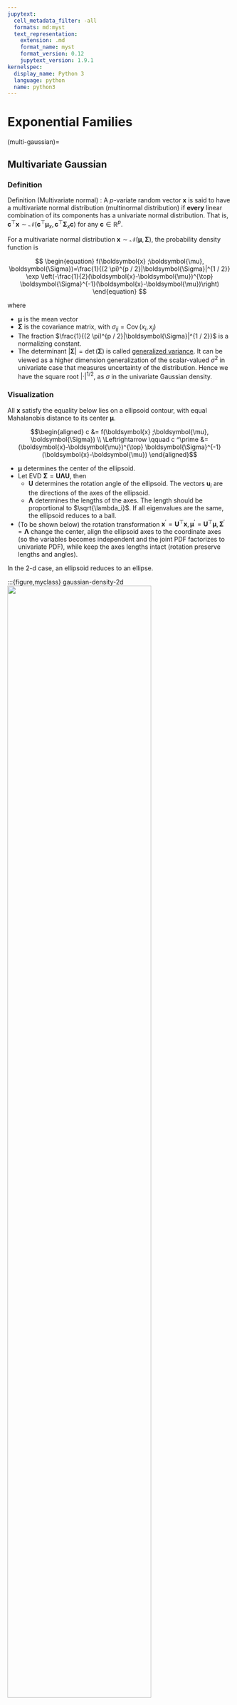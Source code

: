 ```yaml
---
jupytext:
  cell_metadata_filter: -all
  formats: md:myst
  text_representation:
    extension: .md
    format_name: myst
    format_version: 0.12
    jupytext_version: 1.9.1
kernelspec:
  display_name: Python 3
  language: python
  name: python3
---
```


# Exponential Families


(multi-gaussian)=
## Multivariate Gaussian


### Definition

Definition (Multivariate normal)
: A $p$-variate random vector $\boldsymbol{x}$ is said to have a multivariate normal distribution (multinormal distribution) if **every** linear combination of its components has a univariate normal distribution. That is, $\boldsymbol{c} ^{\top} \boldsymbol{x} \sim \mathcal{N} (\boldsymbol{c} ^{\top} \boldsymbol{\mu} _x,  \boldsymbol{c} ^{\top}  \boldsymbol{\Sigma}_x \boldsymbol{c})$ for any $\boldsymbol{c} \in \mathbb{R} ^p$.

For a multivariate normal distribution $\boldsymbol{x} \sim \mathcal{N}(\boldsymbol{\mu} , \boldsymbol{\Sigma} )$, the probability density function is


$$
\begin{equation}
f(\boldsymbol{x} ;\boldsymbol{\mu}, \boldsymbol{\Sigma})=\frac{1}{(2 \pi)^{p / 2}|\boldsymbol{\Sigma}|^{1 / 2}} \exp \left(-\frac{1}{2}(\boldsymbol{x}-\boldsymbol{\mu})^{\top} \boldsymbol{\Sigma}^{-1}(\boldsymbol{x}-\boldsymbol{\mu})\right)
\end{equation}
$$


where
- $\boldsymbol{\mu}$ is the mean vector
- $\boldsymbol{\Sigma}$ is the covariance matrix, with $\sigma_{ij} = \operatorname{Cov}\left( x_i, x_j \right)$
- The fraction $\frac{1}{(2 \pi)^{p / 2}|\boldsymbol{\Sigma}|^{1 / 2}}$ is a normalizing constant.
- The determinant $\left\vert \boldsymbol{\Sigma}  \right\vert = \operatorname{det}(\boldsymbol{\Sigma})$ is called [generalized variance](covariance-matrix). It can be viewed as a higher dimension generalization of the scalar-valued $\sigma^2$ in univariate case that measures uncertainty of the distribution. Hence we have the square root $\left\vert \cdot \right\vert ^{1/2}$, as $\sigma$ in the univariate Gaussian density.

### Visualization

All $\boldsymbol{x}$ satisfy the equality below lies on a ellipsoid contour, with equal Mahalanobis distance to its center $\boldsymbol{\mu}$.


$$\begin{aligned}
c &= f(\boldsymbol{x} ;\boldsymbol{\mu}, \boldsymbol{\Sigma}) \\
\Leftrightarrow \qquad c ^\prime &= (\boldsymbol{x}-\boldsymbol{\mu})^{\top} \boldsymbol{\Sigma}^{-1}(\boldsymbol{x}-\boldsymbol{\mu})
\end{aligned}$$

- $\boldsymbol{\mu}$ determines the center of the ellipsoid.
- Let EVD $\boldsymbol{\Sigma} = \boldsymbol{U} \boldsymbol{\Lambda} \boldsymbol{U}$, then
  - $\boldsymbol{U}$ determines the rotation angle of the ellipsoid. The vectors $\boldsymbol{u} _i$ are the directions of the axes of the ellipsoid.
  - $\boldsymbol{\Lambda}$ determines the lengths of the axes. The length should be proportional to $\sqrt{\lambda_i}$. If all eigenvalues are the same, the ellipsoid reduces to a ball.
- (To be shown below) the rotation transformation $\boldsymbol{x} ^\prime  = \boldsymbol{U} ^\top \boldsymbol{x}, \boldsymbol{\mu} ^\prime  = \boldsymbol{U} ^\top \boldsymbol{\mu}, \boldsymbol{\Sigma} ^\prime  = \boldsymbol{\Lambda}$ change the center, align the ellipsoid axes to the coordinate axes (so the variables becomes independent and the joint PDF factorizes to univariate PDF), while keep the axes lengths intact (rotation preserve lengths and angles).

In the 2-d case, an ellipsoid reduces to an ellipse.

:::{figure,myclass} gaussian-density-2d
<img src="../imgs/gaussian-density-2d.png" width = "80%" alt=""/>

Bivariate Gaussian density and ellipse
:::

A numerical example to illustrate how $\boldsymbol{\mu}, \boldsymbol{\Lambda} , \boldsymbol{U}$ jointly decide the distribution of $\boldsymbol{x}$, and the effect of rotation transformation (rotation) $\boldsymbol{U} ^{\top} \boldsymbol{x}$


```{code-cell} python
:tags: [hide-input]
import numpy as np, pandas as pd, matplotlib.pyplot as plt
mu = [2,4]
Lam = np.diag([4,1])
U = np.asarray([[1,1], [1,-1]]/np.sqrt(2))
S = U @ Lam @ U.T
n = 10000
np.random.seed(1)
X = np.random.multivariate_normal(mean=mu, cov=S, size=n)
fig, ax = plt.subplots(1,2, figsize=(8,3), dpi=200)
ax[0].scatter(X[:,0], X[:,1], s=0.5)
ax[0].set_ylim(-2, 10)
ax[0].set_xlim(-4, 8)
ax[0].spines.left.set_position('zero')
ax[0].spines.bottom.set_position('zero')
ax[0].spines.right.set_color('none')
ax[0].spines.top.set_color('none')

# print(f'new center: {mu @ U.T}')
X2 = X @ U.T
ax[1].scatter(X2[:,0], X2[:,1], s=0.5)
ax[1].set_ylim(-6, 6)
ax[1].set_xlim(-2, 10)
ax[1].spines.left.set_position('zero')
ax[1].spines.bottom.set_position('zero')
ax[1].spines.right.set_color('none')
ax[1].spines.top.set_color('none')

plt.show()
```


### Properties

- **MGF**: $M_{\boldsymbol{x}}(\boldsymbol{t})=\exp \left(\boldsymbol{t}^{\top} \boldsymbol{\mu}+\frac{1}{2} \boldsymbol{t}^{\top} \boldsymbol{\Sigma} \boldsymbol{t}\right)$.
- **Sum**: if $\boldsymbol{x} \sim \mathcal{N} _p (\boldsymbol{\mu} _1, \boldsymbol{\Sigma} _1)$ and $\boldsymbol{y} \sim \mathcal{N} _p (\boldsymbol{\mu} _2, \boldsymbol{\Sigma} _2)$ are independent, then $\boldsymbol{x} + \boldsymbol{y}  \sim \mathcal{N} _p (\boldsymbol{\mu} _1 + \boldsymbol{\mu} _2, \boldsymbol{\Sigma} _1 + \boldsymbol{\Sigma} _2)$.
- What is the condition for a valid covariance matrix $\boldsymbol{\Sigma}$? Given a positive definite matrix $\boldsymbol{\Sigma}$, then $\boldsymbol{x} \sim \mathcal{N} _p (\boldsymbol{\mu} , \boldsymbol{\Sigma})$ iff there exists a non-singular matrix $\boldsymbol{B}$ and $\boldsymbol{z} \sim \mathcal{N} _p (\boldsymbol{0} , \boldsymbol{I})$ such that $\boldsymbol{x} = \boldsymbol{\mu} + \boldsymbol{B} \boldsymbol{z}$. In this case $\boldsymbol{\Sigma} = \boldsymbol{B} \boldsymbol{B} ^{\top}$.
- **Sub-vectors**: if $\boldsymbol{x} \in \mathcal{N} _{p + q} (\boldsymbol{\mu} , \boldsymbol{\Sigma})$, let $\boldsymbol{x}_1$ be its first $p$ components and $\boldsymbol{x} _2$ be the rest $q$ components, then
  - still normal: $\boldsymbol{x}_{1} \sim \mathcal{N}_{p}\left(\boldsymbol{\mu}_{1}, \boldsymbol{\Sigma}_{11}\right),  \boldsymbol{x}_{2} \sim \mathcal{N}_{q}\left(\boldsymbol{\mu}_{2}, \boldsymbol{\Sigma} _{22}\right)$
  - $\boldsymbol{x} _1$ and $\boldsymbol{x} _2$ are independent iff $\operatorname{Cov}\left( \boldsymbol{x} _1, \boldsymbol{x} _2 \right) = \boldsymbol{\Sigma} _{12} = \boldsymbol{0}_{p \times q}$ (hint for $\Leftarrow$: use definition $f_{12} = f_1 f_2$)
  - $(\boldsymbol{x} _1 - \boldsymbol{\Sigma} _{12} \boldsymbol{\Sigma} _{22} ^{-1} \boldsymbol{x} _2)$ is independent of $\boldsymbol{x} _2$ and is distributed as $\mathcal{N} _p (\boldsymbol{\mu} _1 -  \boldsymbol{\Sigma} _{12} \boldsymbol{\Sigma} _{22} ^{-1} \boldsymbol{\mu} _2, \boldsymbol{\Sigma} _{11}-  \boldsymbol{\Sigma} _{12} \boldsymbol{\Sigma} _{22} ^{-1} \boldsymbol{\Sigma} _{21})$.
  - conditional distribution is normal:

    $$
    \boldsymbol{x}_{1} \mid \boldsymbol{x}_{2} \sim  N_{p}\left(\boldsymbol{\mu}_{1}+\boldsymbol{\Sigma}_{12} \boldsymbol{\Sigma}_{22}^{-1}\left(\boldsymbol{x}_{2}-\boldsymbol{\mu}_{2}\right), \boldsymbol{\Sigma}_{11}-\boldsymbol{\Sigma}_{12} \boldsymbol{\Sigma}_{22}^{-1} \boldsymbol{\Sigma}_{21}\right)
    $$

    Note the variance does not change with $\boldsymbol{x} _2$. In particular,
    - for $p=q=1$,

      $$
      \begin{aligned}
      X_{1} \mid X_{2}=x_{2} \sim & N\left(\mu_{1}+\frac{\sigma_{12}}{\sigma_{22}}\left(x_{2}-\mu_{2}\right), \sigma_{11}-\frac{\sigma_{12}^{2}}{\sigma_{22}}\right) \\
      &=N\left(\mu_{1}+\rho \frac{\sigma_{1}}{\sigma_{2}}\left(x_{2}-\mu_{2}\right), \sigma_{1}^{2}\left(1-\rho^{2}\right)\right)
      \end{aligned}
      $$
    - if $p=1$, then $x_1 = \mu_1 + \boldsymbol{\beta} ^{\top} (\boldsymbol{x} _2 - \boldsymbol{\mu} _2)$, i.e. a 'regression' model, where $\boldsymbol{\beta} ^{\top} = \boldsymbol{\Sigma}_{12} \boldsymbol{\Sigma}_{22}^{-1}$. Let $\boldsymbol{\Omega} = \boldsymbol{\Sigma} ^{-1}$, using block matrix inverse [formula](matrix-inverse), it is easy to show that $\beta_j = - \omega_{1j}/\omega_{11}$.

    :::{figure,myclass} gaussian-marginal-conditional
    <img src="../imgs/gaussian-marginal-conditional.png" width = "80%" alt=""/>

    Marginal Gaussian and conditional Gaussian are also Gaussians [Shi 2021]
    :::
- **Quadratic form**: if $\boldsymbol{x} \sim \mathcal{N} _p (\boldsymbol{\mu} , \boldsymbol{\Sigma})$ and $\boldsymbol{\Sigma}$ is p.d., then $(\boldsymbol{x} - \boldsymbol{\mu} ) ^{\top} \boldsymbol{\Sigma} ^{-1} (\boldsymbol{x} - \boldsymbol{\mu} ) \sim \chi ^2 _p$.
- **Transformation**: If $\boldsymbol{x}$ is $p$-variate normal $\mathcal{N} (\boldsymbol{\mu} , \boldsymbol{\Sigma})$, and $\boldsymbol{y} = \boldsymbol{A} \boldsymbol{x} + \boldsymbol{c}$, where $\boldsymbol{A}$ is a $k \times p$ matrix and $\boldsymbol{c}$ is a $k$-vector of constants, then $\boldsymbol{y}$ is of $k$-variate normal, with mean $\boldsymbol{A} \boldsymbol{\mu} + \boldsymbol{c}$ and variance $\boldsymbol{A} \boldsymbol{\Sigma} \boldsymbol{A} ^{\top}$.
  - If $k=1$, then $\boldsymbol{y} = \boldsymbol{a} ^{\top} \boldsymbol{x} \sim \mathcal{N} ( \boldsymbol{a} ^{\top} \boldsymbol{\mu} , \boldsymbol{a} ^{\top} \boldsymbol{\Sigma} \boldsymbol{a})$
  - if $\boldsymbol{x}$ is standard normal $\mathcal{N}(\boldsymbol{0}, \boldsymbol{I})$, then $\boldsymbol{y} \sim \mathcal{N} (\boldsymbol{c} , \boldsymbol{A} \boldsymbol{A} ^{\top})$
- **Independency** after transformation: for any $m\times p$ matrix $\boldsymbol{A}$ and $n\times p$ matrix $\boldsymbol{B}$,
  - $\boldsymbol{A} \boldsymbol{x}  \perp \boldsymbol{B} \boldsymbol{x} \Leftrightarrow \boldsymbol{A} \boldsymbol{\Sigma} \boldsymbol{B} ^{\top} = \boldsymbol{0}$
    - corollary: $X_i \perp X_j \Leftrightarrow \sigma_{ij} =0$.
  - when $\boldsymbol{A}$ is symmetric, $\boldsymbol{x} ^{\top}\boldsymbol{A} \boldsymbol{x}  \perp \boldsymbol{B} \boldsymbol{x} \Leftrightarrow \boldsymbol{B} \boldsymbol{\Sigma} \boldsymbol{A} = \boldsymbol{0}$
  - when both $\boldsymbol{A}, \boldsymbol{B}$ are symmetric, $\boldsymbol{x} ^{\top}\boldsymbol{A} \boldsymbol{x}  \perp \boldsymbol{x} ^{\top} \boldsymbol{B} \boldsymbol{x} \Leftrightarrow \boldsymbol{A} \boldsymbol{\Sigma} \boldsymbol{B} = \boldsymbol{0}$
- Since EVD $\boldsymbol{\Sigma} = \boldsymbol{U} \boldsymbol{\Lambda} \boldsymbol{U} ^\top$, then $\left\vert \boldsymbol{\Sigma}  \right\vert = \left\vert \boldsymbol{U} \boldsymbol{\Lambda} \boldsymbol{U} ^\top  \right\vert = \left\vert \boldsymbol{\Lambda}  \right\vert$
- For every multivariate Gaussian $\boldsymbol{x} \sim N(\boldsymbol{\mu} , \boldsymbol{\Sigma} )$ with $\boldsymbol{\Sigma}
  = \boldsymbol{U} \boldsymbol{\Lambda} \boldsymbol{U} ^\top$, there exists a transformation $\boldsymbol{x} ^\prime  = \boldsymbol{U} ^\top \boldsymbol{x}, \boldsymbol{\mu} ^\prime = \boldsymbol{U} ^\top \boldsymbol{\mu}$ such that

  $$
  f(\boldsymbol{x} ; \boldsymbol{\mu}, \boldsymbol{\Sigma} ) = f(\boldsymbol{x} ^\prime ; \boldsymbol{\mu} ^\prime , \boldsymbol{\Lambda})
  $$

  where

  $$\begin{align}
  f(\boldsymbol{x} ^\prime ; \boldsymbol{\mu} ^\prime , \boldsymbol{\Lambda})
  &= \frac{1}{(2 \pi)^{p / 2}|\boldsymbol{\Lambda}|^{1 / 2}} \exp \left(-\frac{1}{2}(\boldsymbol{x}^\prime -\boldsymbol{\mu} ^\prime )^{\top} \boldsymbol{\Lambda} ^{-1}(
    \boldsymbol{x} ^\prime  -\boldsymbol{\mu} ^\prime )\right) \\
  &=  \frac{1}{(2 \pi)^{p / 2}\Pi_{i=1}^p \lambda_i} \exp \left(-\sum_{i=1}^p\frac{1}{2\sigma_{ii}}(x_i^\prime -\mu_i ^\prime )^2\right) \\
  &= \prod_{i=1}^{p} \frac{1}{(2 \pi)^{1 / 2} \lambda_{i}} \exp \left(-\frac{1}{2 \lambda_{i}}\left(x_{i}^\prime -\mu_{i}^\prime \right)^{2}\right)
  \end{align}$$

  which is a product of PDFs of univariate Gaussians, i.e. dependency is dropped. Geometrically, $\boldsymbol{U}$ rotate the axes of the distribution but keep the function value intact.
- Sum of squared univariate Gaussian $Y = \left\| \boldsymbol{x}  \right\| ^2 = \sum_{j=1}^p X_i^2 \sim \chi ^2 _p$
- Related to unit surface: if $\boldsymbol{x}$ follow spherical Gaussian $\mathcal{N}_p (\boldsymbol{0} , \sigma^2 \boldsymbol{I} _p)$, let the norm be $R = \left\| \boldsymbol{x}\right\|$, then its density is

    $$
    f_p(r) = \frac{S_p}{  (2 \pi \sigma^2)^{p / 2}} r^{p -1} \exp \left( -\frac{r^2}{2 \sigma^2 }  \right), \quad r \ge 0
    $$

    where $S_p=\frac{2 \pi^{p / 2}}{\Gamma(p / 2)}$ is the surface area of the unit sphere in $p$-dimensions.
    - When $r= \sqrt{\sigma^2 (p-1)}$, $f_p(r)$ achieves its maximum. That is, it characterizes the unit spherical shell that has the 'most' points on it among all unit spherical shells in $\mathbb{R} ^p$.
    - if $\sigma^2$ is fixed, then the optimal radius scales sub-linearly in $d$, i.e. $r^* = \mathcal{O}(\sqrt{p})$
    - if we set $\sigma^2 = 1/d$, then $r = \sqrt{(p-1)/p} \approx 1$. See below.

- In high-dimensional case, as $p \rightarrow \infty$,
  - independent Gaussian points with variance $\frac{1}{p}$ concentrate on the surface of sphere $S^{p-1}$, i.e.

    $$\mathcal{N} _p (\boldsymbol{0} , p ^{-1}  \boldsymbol{I} _p) \approx \operatorname{Unif} (S^{p-1})$$

  - for $\boldsymbol{x} , \boldsymbol{y} \sim \mathcal{N} _p(\boldsymbol{0} , \frac{1}{p} \boldsymbol{I} _p)$, we have
      - $\mathbb{E} [\boldsymbol{x} ^{\top} \boldsymbol{x} ] = \sum_{i=1}^p \mathbb{E} [X_j^2] = \sum_{j=1}^p \frac{1}{p} = 1$
      - $\mathbb{E} [\boldsymbol{x} ^{\top} \boldsymbol{y} ] = \sum_{j=1}^p \mathbb{E} [X_j Y_j]  = \sum_{j=1}^p \mathbb{E} [X_j] \mathbb{E} [Y_j] = 0$.
      - $\mathbb{E} [\left\| \boldsymbol{a} ^{\top} \boldsymbol{x} \right\| ^2 ] = \sum_{j=1}^p a_j ^2 \mathbb{E} [X_j^2] + \sum_{j\ne k}^p a_j a_k \mathbb{E} [X_j X_k]  = \sum_{j=1}^p \frac{a_j^2}{p}  = \frac{1}{p} \left\| \boldsymbol{a}  \right\|^2$
      - $\left\| \boldsymbol{x}  \right\| \rightarrow 1$
      - $\boldsymbol{x} ^{\top} \boldsymbol{y} \rightarrow 0$
      - $\boldsymbol{a} ^{\top} \boldsymbol{x} \rightarrow 0$ for $\left\| \boldsymbol{a}  \right\| =1$.


### Estimation

#### MLE

The MLE of $\boldsymbol{\mu}$ and $\boldsymbol{\Sigma}$ are respectively

```{margin}
For derivation see [here](MLE-Gaussian-derivation).
```

$$
\hat{\boldsymbol{\mu}}=\overline{\boldsymbol{x}} \text { and } \hat{\mathbf{\Sigma}}=\frac{\boldsymbol{W}}{n}=\frac{(n-1) \boldsymbol{S}}{n}
$$

Note that $\hat{\boldsymbol{\mu}}$ is unbiased but $\hat{\boldsymbol{\Sigma} }$ is unbiased. However, $\boldsymbol{S}$ is unbiased for $\boldsymbol{\Sigma}$.

#### Wishart Distribution

Recall that for univariate i.i.d. standard Gaussians we have $\sum_{i=1}^k Z_i^2 \sim \sigma^2 \chi ^2 _n$. The multivariate extension of this chi-squared distribution is Wishart distribution.

Definition (Wishart distribution)
: Suppose $\boldsymbol{x}_1, \ldots, \boldsymbol{x} _k$ and independent $\mathcal{N} _p (\boldsymbol{\mu} _i, \boldsymbol{\Sigma})$. Define a symmetric $p \times p$ matrix $\boldsymbol{V}$ as

  $$
  \boldsymbol{V} = \sum_{i=1}^k \boldsymbol{x} _i \boldsymbol{x}_i ^{\top} = \boldsymbol{X} ^{\top} \boldsymbol{X}
  $$

  Then $\boldsymbol{V}$ is said to follow a Wishart distribution $W_p(k, \boldsymbol{\Sigma} , \boldsymbol{\Psi})$, where
  - $n$ is the degree of freedom
  - $\boldsymbol{\Sigma}$ is called the **scaling matrix**
  - $\boldsymbol{\Psi} = \sum_{i=1}^k \boldsymbol{\mu} _i \boldsymbol{\mu} _i ^{\top}$ is the $p \times p$ symmetric **non-centrality matrix**
    - If $\boldsymbol{\Psi} = \boldsymbol{0}$, it is called the **central** Wishart distribution, denoted by $W_p(k, \boldsymbol{\Sigma})$

When $p=1$ and $\boldsymbol{\Sigma} = \sigma^2$, it reduces to a non-central chi-sqaured distribution $\sigma^2 \chi ^2 (k, \sum_{i=1}^k  \boldsymbol{\mu} _i^2)$.

Properties
: - **sum of independent**: if $\boldsymbol{V} _1 \sim W_p(k, \boldsymbol{\Sigma} , \boldsymbol{\Psi} _1)$ and $\boldsymbol{V} _2 \sim W_p(k, \boldsymbol{\Sigma} , \boldsymbol{\Psi} _2)$ are independent Wisharts, then $\boldsymbol{V} _1 + \boldsymbol{V} _2 \sim W_p (k_1 + k_2, \boldsymbol{\Sigma} , \boldsymbol{\Psi} _1 + \boldsymbol{\Psi} _2)$.
  - **transformation**: if $\boldsymbol{V} \sim W_p (k, \boldsymbol{\Sigma} , \boldsymbol{\Psi})$, then
      - for any constant $q \times p$ matrix $\boldsymbol{A}$, $\boldsymbol{A} \boldsymbol{V} \boldsymbol{A} ^{\top} \sim W_q (k, \boldsymbol{A} \boldsymbol{\Sigma} \boldsymbol{A} ^{\top} , \boldsymbol{A} \boldsymbol{\Psi} \boldsymbol{A} ^{\top})$.
      - for any constant $\boldsymbol{a}$, $\boldsymbol{a}^{\top} \boldsymbol{V} \boldsymbol{a} / \boldsymbol{a}^{\top} \boldsymbol{\Sigma} \boldsymbol{a} \sim \chi^{2}\left(k, \boldsymbol{a}^{\top} \boldsymbol{\Psi} \boldsymbol{a}\right)$. In particular, $v_{ii}/\sigma_{ii} \sim \chi ^2 (k, \Phi_{ii})$.
      - for any random vector $\boldsymbol{y}$ independent of $\boldsymbol{V} \sim W_p(k, \boldsymbol{\Sigma})$,
        - $\boldsymbol{y}^{\top} \boldsymbol{V} \boldsymbol{y} / \boldsymbol{y}^{\top} \boldsymbol{\Sigma} \boldsymbol{y} \sim \chi^{2}(k)$ and is independent of $\boldsymbol{y}$.
        - $\boldsymbol{y}^{\top} \boldsymbol{\Sigma}^{-1} \boldsymbol{y} / \boldsymbol{y}^{\top} \boldsymbol{V}^{-1} \boldsymbol{y} \sim \chi^{2}(k-p+1)$ if $k > p$, and is independent of $\boldsymbol{y}$.
  - for random $k \times p$ matrix $\boldsymbol{X}$,
    - for a symmetric $\boldsymbol{A}: \boldsymbol{X}^{\top} \boldsymbol{A} \boldsymbol{X} \sim W_{p}(r, \boldsymbol{\Sigma}, \boldsymbol{\Psi}) \Leftrightarrow \boldsymbol{A} ^2 = \boldsymbol{A}$ (idempotent), in which case $r=\operatorname{rank}(\boldsymbol{A})=\operatorname{tr}(\boldsymbol{A})$ and $\boldsymbol{\Psi}=\boldsymbol{M}^{\top} \boldsymbol{A} \boldsymbol{M}$
    - for symmetric idempotent $\boldsymbol{A}, \boldsymbol{B}$, we have $\boldsymbol{X} ^{\top} \boldsymbol{A} \boldsymbol{X}  \perp \boldsymbol{X} ^{\top} \boldsymbol{B} \boldsymbol{X} \Leftrightarrow \boldsymbol{A} \boldsymbol{B} = \boldsymbol{0}$.
    - for symmetric idempotent $\boldsymbol{A}$, we have $\boldsymbol{X} ^{\top} \boldsymbol{A} \boldsymbol{X}  \perp \boldsymbol{X} ^{\top} \boldsymbol{B} \Leftrightarrow \boldsymbol{A} \boldsymbol{B} = \boldsymbol{0}$.

  - Gaussian MLE
    - $\bar{\boldsymbol{x}} \sim \mathcal{N} _p (\boldsymbol{\mu} , \frac{1}{n} \boldsymbol{\Sigma} )$
    - $(n-1) \boldsymbol{S} = \boldsymbol{W} \sim W_p(n-1, \boldsymbol{\Sigma})$, extension of $\sum_{i=1}^n (x_i - \bar{x})^2 \sim \sigma^2\chi ^2 _{n-1}$
    - $\bar{\boldsymbol{x} } \perp \boldsymbol{S}$

  - In the Cholesky decomposition $\boldsymbol{V} = \boldsymbol{T} \boldsymbol{T}  ^{\top}$ of $\boldsymbol{V} \sim W_p (k, \boldsymbol{\Sigma})$, where $\boldsymbol{T}$ is lower triangular,
    - off-diagonal $t_{ij} \sim \mathcal{N} (0,1)$ for $i >j$
    - diagonal $t_{ii} \sim \chi ^2 _{k-i+1}$
    - all non-zero elements are mutually independent

  - If $\boldsymbol{x}_i \sim \mathcal{N} (\boldsymbol{0} , \boldsymbol{I} _p)$, then the eigenvalues of a $\frac{1}{n} \boldsymbol{X} ^{\top} \boldsymbol{X}$, as $p, n \rightarrow \infty$, follows [Marchenko–Pastur distribution](marchenko-pastur-distribution).
### Pros and Cons

Pros
- Related to CLM
- Evaluation is convenient
- Can be convert to product of univariate Gaussians in some rotated space
- Mixtures of Gaussian are sufficient to approximate a wide range of distributions
- Arbitrary linear combinations of jointly Gaussian variables are also Gaussian
- Marginals and conditionals of multivariate Gaussians are also Gaussian
- Sums of many i.i.d. random variables converge to Gaussian variables (Central Limit Theorem)
- Log of Gaussian looks like a weighted Euclidean distance, related to squared loss

    $$
    -\ln \sqrt{(2 \pi \sigma)}-\frac{(x-\mu)^{2}}{\left(2 \sigma^{2}\right)}
    $$


Cons
- $\boldsymbol{\Sigma}$ is hard and expensive to estimate in high dimensions
  - sol: assume special structure: diagonal, spherical


## Univariate Gaussian
### Test Normality

For most multivariate analyses, it is important that the data indeed follow the multivariate normal, at least approximately if not exactly.

- QQ-plots (quantile-quantile plot)

  - Sample quantiles are plotted against the expected sample quantiles of a standard normal distribution
  - a straight line indicates univariate normality
  - non-linearity may indicate a need to transform the variable.

  :::{figure} gaussian-qq-plot
  <img src="../imgs/gaussian-qq-plot.png" width = "80%" alt=""/>

  QQ-plots for Gaussian (left) and non-Gaussian (right)
  :::

- P-P plot (probability against probability plot) that plots the sample CDF against the theoretical CDF.


- Shapiro–Wilk $W$ test
  - test statistic: a modified version of the squared sample correlation between the sample quantiles and the expected quantiles.
- Kolmogorov–Smirnov test
  - require: large sample, at least 100s
  - test statistic: maximum difference between the empirical CDF and the normal CDF.

- Jarque–Bera test

- Check whether the squared generalized distance as defined below follows a chi-squared distribution by a Q-Q plot (necessary and sufficient conditions for very large sample size))

  $$
  d_{i}^{2}=\left(\boldsymbol{x}_{i}-\overline{\boldsymbol{x}}\right)^{\prime} \boldsymbol{S}^{-1}\left(\boldsymbol{x}_{i}-\overline{\boldsymbol{x}}\right)
  $$

- Check each Principal Component (PC) for univariate normality (necessary condition; and if the sample size n is large enough, a sufficient condition)
- Test for zero skewness, zero excess kurtosis.

### Transformation to Near Normality

To achieve the multinormality of the data, univariate transformation is applied to each variable individually. After then, the multinormality of transformed variables is checked again (Notice that each of the $X_p$ variables after transformation is normally distributed does not imply that they jointly follow a multivariate normal distribution).

Assume $x > 0$.

- common method $\log x$
- based on theory:
  - Poisson count: $\sqrt{x}$
  - Binomial proportion: $\sin ^{-1} \sqrt{x}$
- Box-Cox transformation

  $$
  x_{i}^{[\lambda]}=\left\{\begin{array}{lll}
  \frac{x_{i}^{\lambda}-1}{\lambda} & \text { for } \lambda \neq 0 & , i=1, \ldots, n \\
  \log x_{i} & \text { for } \lambda=0 & , i=1, \ldots, n
  \end{array}\right.
  $$

  where $\lambda$ is unknown. It can be chosen by priori information of $\lambda$, or search among some values $3,2,1,\frac{1}{2}, \frac{1}{3}, 0$ and their negatives.

  Cons:
    - Box-Cox transformation **cannot** guarantee that the transformed variable is close to the normal distribution.
    - Choice of $\lambda$ depends on scale of $x_i$. Sol: power transform

- Power transform, where $G M(x)=\left(x_{1} x_{2} \cdots x_{n}\right)^{1 / n}$ is the geometric mean of observations.

  $$
  x_{i}^{[\lambda]}=\left\{\begin{array}{ll}
  \frac{x_{i}^{\lambda}-1}{\lambda[G M(x)]^{\lambda-1}}, & \text { if } \lambda \neq 0 \quad, i=1, \ldots, n \\
  G M(x) \log x_{i}, & \text { if } \lambda=0 \quad, i=1, \ldots, n
  \end{array}\right.
  $$

  The optimal $\lambda$ minimizes sample variance after transformation.

<!-- ## Weibull Distribution -->
